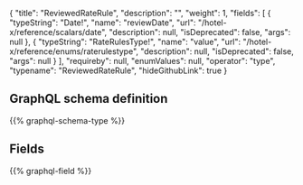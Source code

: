 {
  "title": "ReviewedRateRule",
  "description": "",
  "weight": 1,
  "fields": [
    {
      "typeString": "Date!",
      "name": "reviewDate",
      "url": "/hotel-x/reference/scalars/date",
      "description": null,
      "isDeprecated": false,
      "args": null
    },
    {
      "typeString": "RateRulesType!",
      "name": "value",
      "url": "/hotel-x/reference/enums/raterulestype",
      "description": null,
      "isDeprecated": false,
      "args": null
    }
  ],
  "requireby": null,
  "enumValues": null,
  "operator": "type",
  "typename": "ReviewedRateRule",
  "hideGithubLink": true
}
## GraphQL schema definition

{{% graphql-schema-type %}}

## Fields

{{% graphql-field %}}
